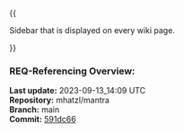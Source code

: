 {{
  
Sidebar that is displayed on every wiki page.

}}

### **REQ-Referencing Overview:**

**Last update:** 2023-09-13_14:09 UTC  
**Repository:** mhatzl/mantra  
**Branch:** main  
**Commit:** [591dc66](https://github.com/mhatzl/mantra/commit/591dc666f55e280f0fa5f5aa42d30aa5e5c57197)  
